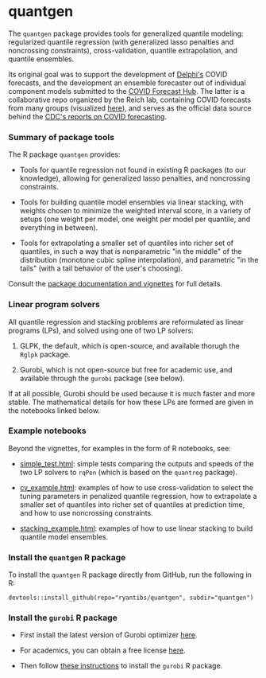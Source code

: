 # quantgen

The `quantgen` package provides tools for generalized quantile modeling:
regularized quantile regression (with generalized lasso penalties and
noncrossing constraints), cross-validation, quantile extrapolation, and quantile
ensembles.

Its original goal was to support the development of 
[Delphi's](https://delphi.cmu.edu) COVID forecasts, and the development an
ensemble forecaster out of individual component models submitted to the
[COVID Forecast Hub](https://github.com/reichlab/covid19-forecast-hub/). The
latter is a collaborative repo organized by the Reich lab, containing COVID 
forecasts from many groups (visualized 
[here](https://viz.covid19forecasthub.org)), 
and serves as the official data source behind the 
[CDC's reports on COVID forecasting](https://www.cdc.gov/coronavirus/2019-ncov/covid-data/forecasting-us.html).

### Summary of package tools 

The R package `quantgen` provides:

- Tools for quantile regression not found in existing R packages (to our 
  knowledge), allowing for generalized lasso penalties, and noncrossing 
  constraints.
  
- Tools for building quantile model ensembles via linear stacking, with weights
  chosen to minimize the weighted interval score, in a variety of setups (one
  weight per model, one weight per model per quantile, and everything in
  between).

- Tools for extrapolating a smaller set of quantiles into richer set of
  quantiles, in such a way that is nonparametric "in the middle" of the
  distribution (monotone cubic spline interpolation), and parametric "in the
  tails" (with a tail behavior of the user's choosing).

Consult the
[package documentation and vignettes](https://ryantibs.github.io/quantgen/) for 
full details.

### Linear program solvers

All quantile regression and stacking problems are reformulated as linear
programs (LPs), and solved using one of two LP solvers:

1. GLPK, the default, which is open-source, and available thorugh the `Rglpk`
   package.

2. Gurobi, which is not open-source but free for academic use, and available
   through the `gurobi` package (see below).

If at all possible, Gurobi should be used because it is much faster and more
stable.  The mathematical details for how these LPs are formed are given in the
notebooks linked below. 

### Example notebooks

Beyond the vignettes, for examples in the form of R notebooks, see: 

- [simple_test.html](https://ryantibs.github.io/quantgen/simple_test.html):
  simple tests comparing the outputs and speeds of the two LP solvers to `rqPen`
  (which is based on the `quantreg` package).

- [cv_example.html](https://ryantibs.github.io/quantgen/cv_example.html):
  examples of how to use cross-validation to select the tuning parameters in
  penalized quantile regression, how to extrapolate a smaller set of quantiles
  into richer set of quantiles at prediction time, and how to use noncrossing
  constraints.

- [stacking_example.html](https://ryantibs.github.io/quantgen/stacking_example.html):
  examples of how to use linear stacking to build quantile model ensembles.

### Install the `quantgen` R package

To install the `quantgen` R package directly from GitHub, run the following in 
R:

```{r}
devtools::install_github(repo="ryantibs/quantgen", subdir="quantgen")
```

### Install the `gurobi` R package

- First install the latest version of Gurobi optimizer
  [here](https://www.gurobi.com/products/gurobi-optimizer/).
  
 - For academics, you can obtain a free license
  [here](https://www.gurobi.com/academia/academic-program-and-licenses/).

- Then follow
  [these instructions](https://www.gurobi.com/documentation/9.0/refman/ins_the_r_package.html)
  to install the `gurobi` R package.
